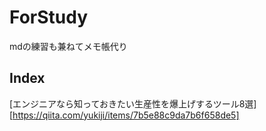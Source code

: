 # ForStudy
mdの練習も兼ねてメモ帳代り
## Index
[エンジニアなら知っておきたい生産性を爆上げするツール8選][https://qiita.com/yukiji/items/7b5e88c9da7b6f658de5]
